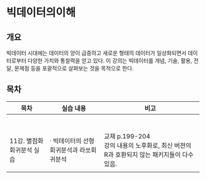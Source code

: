 # 빅데이터의이해

## 개요
빅데이터 시대에는 데이터의 양이 급증하고 새로운 형태의 데이터가 일상화되면서 데이터로부터 다양한 가치와 통찰력을 얻고 있다. 이 강의는 빅데이터를 개념, 기술, 활용, 전달, 문제점 등을 포괄적으로 살펴보는 것을 목적으로 한다.

## 목차

|목차|실습 내용|비고|
|---|---|---|
||||
||||
||||
||||
||||
||||
||||
|11강. 별점화 회귀분석 실습|· 빅데이터의 선형회귀분석과 라쏘회귀분석|교재 p.199-204 <br> 강의 내용의 노후화로, 최신 버젼의 R과 호환되지 않는 패키지들이 다수 있음.|
||||
